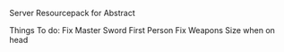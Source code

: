 Server Resourcepack for Abstract

Things To do:
Fix Master Sword First Person
Fix Weapons Size when on head

